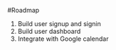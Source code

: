 #Roadmap

1. Build user signup and signin
2. Build user dashboard
3. Integrate with Google calendar
